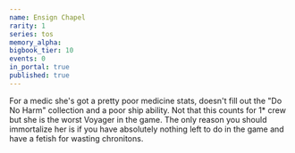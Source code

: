 ```yaml
---
name: Ensign Chapel
rarity: 1
series: tos
memory_alpha:
bigbook_tier: 10
events: 0
in_portal: true
published: true
---
```


For a medic she's got a pretty poor medicine stats, doesn't fill out the "Do No Harm" collection and a poor ship ability. Not that this counts for 1* crew but she is the worst Voyager in the game. The only reason you should immortalize her is if you have absolutely nothing left to do in the game and have a fetish for wasting chronitons.
